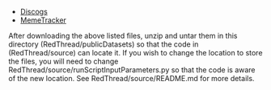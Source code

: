 - [Discogs](http://www.reirab.com/data/discogs.tar.gz)
- [MemeTracker](http://www.reirab.com/data/memetracker.tar.gz)

After downloading the above listed files, unzip and untar them in this directory (RedThread/publicDatasets) so that the code in (RedThread/source) can locate it. If you wish to change the location to store the files, you will need to change RedThread/source/runScriptInputParameters.py so that the code is aware of the new location. See RedThread/source/README.md for more details. 
